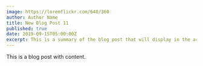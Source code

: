 ```yaml
---
image: https://loremflickr.com/640/360
author: Author Name
title: New Blog Post 11
published: true
date: 2019-09-15T05:00:00Z
excerpt: This is a summary of the blog post that will display in the article list.
---
```


This is a blog post with content.